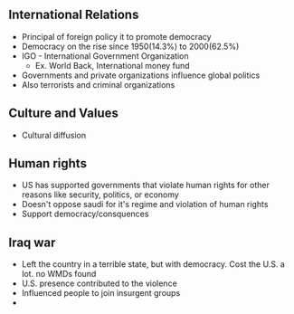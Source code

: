 ## International Relations
 - Principal of foreign policy it to promote democracy
 - Democracy on the rise since 1950(14.3%) to 2000(62.5%)
 - IGO - International Government Organization
   - Ex. World Back, International money fund
 - Governments and private organizations influence global politics
 - Also terrorists and criminal organizations

## Culture and Values
 - Cultural diffusion

## Human rights
 - US has supported governments that violate human rights for other reasons like security, politics, or economy
 - Doesn't oppose saudi for it's regime and violation of human rights
 - Support democracy/consquences

## Iraq war
 - Left the country in a terrible state, but with democracy. Cost the U.S. a lot. no WMDs found
 - U.S. presence contributed to the violence
 - Influenced people to join insurgent groups
 -
